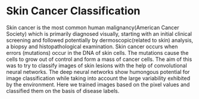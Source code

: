 # Skin Cancer Classification

Skin cancer is the most common human malignancy(American Cancer Society) which is primarily diagnosed
visually, starting with an initial clinical screening and followed potentially by dermoscopic(related to skin)
analysis, a biopsy and histopathological examination. Skin cancer occurs when errors (mutations) occur in the
DNA of skin cells. The mutations cause the cells to grow out of control and form a mass of cancer cells. The aim
of this was to try to classify images of skin lesions with the help of convolutional neural networks. The
deep neural networks show humongous potential for image classification while taking into account the large
variability exhibited by the environment. Here we trained images based on the pixel values and classified them
on the basis of disease labels. 
